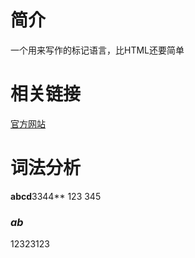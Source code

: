 # 简介
一个用来写作的标记语言，比HTML还要简单

# 相关链接
[官方网站](https://www.markdownguide.org/)

# 词法分析 

**abcd**3344**
123
345

### *ab*

12323123